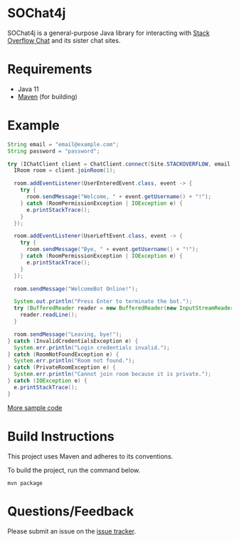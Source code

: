 # SOChat4j

SOChat4j is a general-purpose Java library for interacting with [Stack Overflow Chat](https://chat.stackoverflow.com) and its sister chat sites.

# Requirements

* Java 11
* [Maven](http://maven.apache.org) (for building)

# Example

```java
String email = "email@example.com";
String password = "password";

try (IChatClient client = ChatClient.connect(Site.STACKOVERFLOW, email, password)) {
  IRoom room = client.joinRoom(1);

  room.addEventListener(UserEnteredEvent.class, event -> {
    try {
      room.sendMessage("Welcome, " + event.getUsername() + "!");
    } catch (RoomPermissionException | IOException e) {
      e.printStackTrace();
    }
  });

  room.addEventListener(UserLeftEvent.class, event -> {
    try {
      room.sendMessage("Bye, " + event.getUsername() + "!");
    } catch (RoomPermissionException | IOException e) {
      e.printStackTrace();
    }
  });

  room.sendMessage("WelcomeBot Online!");

  System.out.println("Press Enter to terminate the bot.");
  try (BufferedReader reader = new BufferedReader(new InputStreamReader(System.in))) {
    reader.readLine();
  }

  room.sendMessage("Leaving, bye!");
} catch (InvalidCredentialsException e) {
  System.err.println("Login credentials invalid.");
} catch (RoomNotFoundException e) {
  System.err.println("Room not found.");
} catch (PrivateRoomException e) {
  System.err.println("Cannot join room because it is private.");
} catch (IOException e) {
  e.printStackTrace();
}
```

[More sample code](https://github.com/mangstadt/sochat4j/tree/master/src/main/java/com/github/mangstadt/sochat4j/sample) 

# Build Instructions

This project uses Maven and adheres to its conventions.

To build the project, run the command below.

`mvn package`

# Questions/Feedback

Please submit an issue on the [issue tracker](https://github.com/mangstadt/sochat4j/issues).
